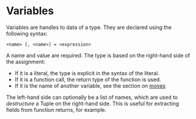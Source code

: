 # Variables

Variables are handles to data of a type. They are declared using the following syntax:

```
<name> [, <name>] = <expression>
```

A name and value are required. The type is based on the right-hand side of the assignment:
- If it is a literal, the type is explicit in the syntax of the literal.
- If it is a function call, the return type of the function is used.
- If it is the name of another variable, see the section on [moves](ownership.md)

The left-hand side can optionally be a list of names, which are used to *destructure* a Tuple on the right-hand side. This is useful for extracting fields from function returns, for example.

